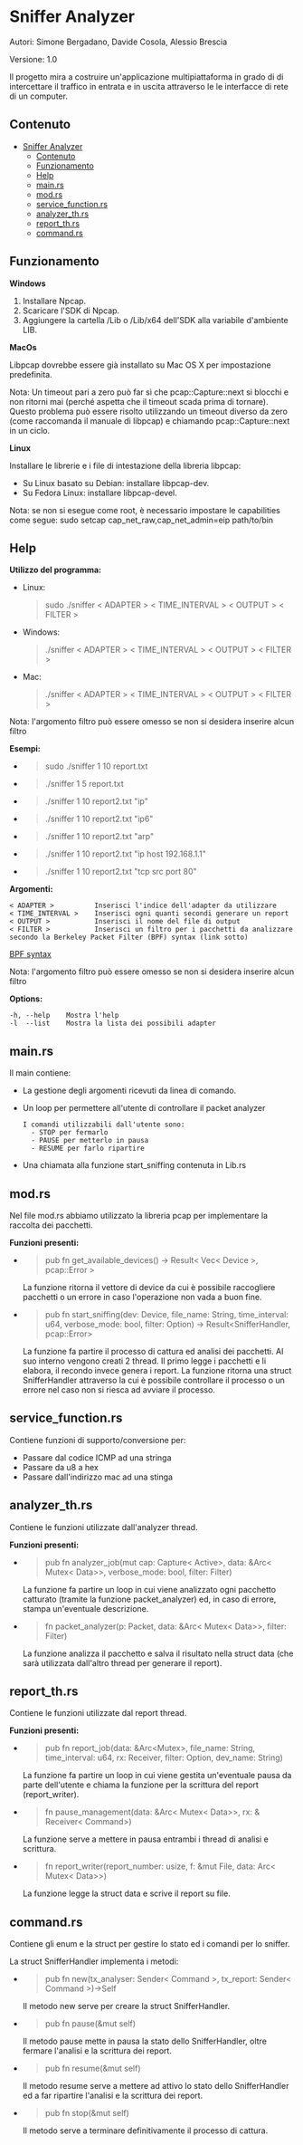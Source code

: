 # Sniffer Analyzer

Autori: Simone Bergadano, Davide Cosola, Alessio Brescia

Versione: 1.0

Il progetto mira a
costruire un'applicazione multipiattaforma in grado di
di intercettare il traffico in entrata e in uscita attraverso le
le interfacce di rete di un computer.

## Contenuto

- [Sniffer Analyzer](#sniffer-analyzer)
  - [Contenuto](#content)
  - [Funzionamento](#funzionamento)
  - [Help](#help)
  - [main.rs](#mainrs)
  - [mod.rs](#modrs)
  - [service_function.rs](#service_functionrs)
  - [analyzer_th.rs](#analyzer_thrs)
  - [report_th.rs](#report_thrs)
  - [command.rs](#commandrs)

## Funzionamento

**Windows**
1. Installare Npcap.
2. Scaricare l'SDK di Npcap.
3. Aggiungere la cartella /Lib o /Lib/x64 dell'SDK alla variabile d'ambiente LIB.

**MacOs**

Libpcap dovrebbe essere già installato su Mac OS X per impostazione predefinita.

Nota: Un timeout pari a zero può far sì che pcap::Capture::next si blocchi e non ritorni mai (perché aspetta che il timeout scada prima di tornare).
Questo problema può essere risolto utilizzando un timeout diverso da zero (come raccomanda il manuale di libpcap) e chiamando pcap::Capture::next in un ciclo.

**Linux**

Installare le librerie e i file di intestazione della libreria libpcap:
- Su Linux basato su Debian: installare libpcap-dev.
- Su Fedora Linux: installare libpcap-devel.

Nota: se non si esegue come root, è necessario impostare le capabilities come segue: sudo setcap cap_net_raw,cap_net_admin=eip path/to/bin

## Help

**Utilizzo del programma:**

- Linux:
  > sudo ./sniffer < ADAPTER > < TIME_INTERVAL > < OUTPUT > < FILTER >
- Windows:
  >./sniffer < ADAPTER > < TIME_INTERVAL > < OUTPUT > < FILTER >
- Mac:
  > ./sniffer < ADAPTER > < TIME_INTERVAL > < OUTPUT > < FILTER >

Nota: l'argomento filtro può essere omesso se non si desidera inserire alcun filtro

**Esempi:**

- > sudo ./sniffer 1 10 report.txt
- >./sniffer 1 5 report.txt
- >./sniffer 1 10 report2.txt "ip"
- >./sniffer 1 10 report2.txt "ip6"
- >./sniffer 1 10 report2.txt "arp"
- >./sniffer 1 10 report2.txt "ip host 192.168.1.1"
- >./sniffer 1 10 report2.txt "tcp src port 80"

**Argomenti:**

    < ADAPTER >          Inserisci l'indice dell'adapter da utilizzare
    < TIME_INTERVAL >    Inserisci ogni quanti secondi generare un report
    < OUTPUT >           Inserisci il nome del file di output
    < FILTER >           Inserisci un filtro per i pacchetti da analizzare secondo la Berkeley Packet Filter (BPF) syntax (link sotto)

<a href="https://biot.com/capstats/bpf.html" target="top">BPF syntax</a>

Nota: l'argomento filtro può essere omesso se non si desidera inserire alcun filtro


**Options:**

    -h, --help    Mostra l'help 
    -l  --list    Mostra la lista dei possibili adapter

## main.rs

Il main contiene:

- La gestione degli argomenti ricevuti da linea di comando.
- Un loop per permettere all'utente di controllare il packet analyzer

      I comandi utilizzabili dall'utente sono:
        - STOP per fermarlo
        - PAUSE per metterlo in pausa
        - RESUME per farlo ripartire
- Una chiamata alla funzione start_sniffing contenuta in Lib.rs
  
## mod.rs

Nel file mod.rs abbiamo utilizzato la libreria pcap per implementare la raccolta dei pacchetti.

**Funzioni presenti:**

- > pub fn get_available_devices() -> Result< Vec< Device >, pcap::Error >

   La funzione ritorna il vettore di device da cui è possibile raccogliere pacchetti o un errore in caso l'operazione non vada a buon fine.

- > pub fn start_sniffing(dev: Device, file_name: String, time_interval: u64, verbose_mode: bool, filter: Option<String>) -> Result<SnifferHandler, pcap::Error>

   La funzione fa partire il processo di cattura ed analisi dei pacchetti. Al suo interno vengono creati 2 thread. Il primo legge i pacchetti e li elabora, il recondo invece genera i report.
La funzione ritorna una struct SnifferHandler attraverso la cui è possibile controllare il processo o un errore nel caso non si riesca ad avviare il processo.

## service_function.rs

Contiene funzioni di supporto/conversione per:

- Passare dal codice ICMP ad una stringa
- Passare da u8 a hex
- Passare dall'indirizzo mac ad una stinga

## analyzer_th.rs

Contiene le funzioni utilizzate dall'analyzer thread.

**Funzioni presenti:**

- > pub fn analyzer_job(mut cap: Capture< Active>, data: &Arc< Mutex< Data>>, verbose_mode: bool, filter: Filter)

    La funzione fa partire un loop in cui viene analizzato ogni pacchetto catturato (tramite la funzione packet_analyzer) ed, in caso di errore, stampa un'eventuale descrizione.

- > fn packet_analyzer(p: Packet, data: &Arc< Mutex< Data>>, filter: Filter)

    La funzione analizza il pacchetto e salva il risultato nella struct data (che sarà utilizzata dall'altro thread per generare il report).

## report_th.rs

Contiene le funzioni utilizzate dal report thread.

**Funzioni presenti:**

- > pub fn report_job(data: &Arc<Mutex<Data>>, file_name: String, time_interval: u64, rx: Receiver<Command>, filter: Option<String>, dev_name: String)
  
    La funzione fa partire un loop in cui viene gestita un'eventuale pausa da parte dell'utente e chiama la funzione per la scrittura del report (report_writer).

- > fn pause_management(data: &Arc< Mutex< Data>>, rx: & Receiver< Command>)

    La funzione serve a mettere in pausa entrambi i thread di analisi e scrittura.

- > fn report_writer(report_number: usize, f: &mut File, data: Arc< Mutex< Data>>)

    La funzione legge la struct data e scrive il report su file.

## command.rs

Contiene gli enum e la struct per gestire lo stato ed i comandi per lo sniffer.

La struct SnifferHandler implementa i metodi:

- > pub fn new(tx_analyser: Sender< Command >, tx_report: Sender< Command >)->Self

    Il metodo new serve per creare la struct SnifferHandler.

- > pub fn pause(&mut self)

    Il metodo pause mette in pausa la stato dello SnifferHandler, oltre fermare l'analisi e la scrittura dei report.

- > pub fn resume(&mut self)

    Il metodo resume serve a mettere ad attivo lo stato dello SnifferHandler ed a far ripartire l'analisi e la scrittura dei report.

- > pub fn stop(&mut self)

    Il metodo serve a terminare definitivamente il processo di cattura.